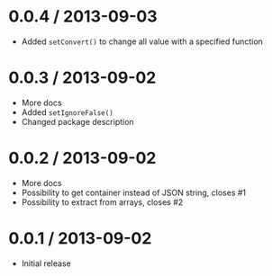 
0.0.4 / 2013-09-03 
==================

 * Added `setConvert()` to change all value with a specified function

0.0.3 / 2013-09-02 
==================

 * More docs
 * Added `setIgnoreFalse()`
 * Changed package description

0.0.2 / 2013-09-02 
==================

 * More docs
 * Possibility to get container instead of JSON string, closes #1
 * Possibility to extract from arrays, closes #2

0.0.1 / 2013-09-02 
==================

 * Initial release
